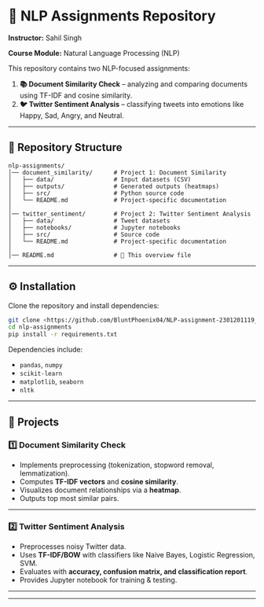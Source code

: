 # 📂 NLP Assignments Repository

**Instructor:** Sahil Singh

**Course Module:** Natural Language Processing (NLP)

This repository contains two NLP-focused assignments:

1. **📚 Document Similarity Check** – analyzing and comparing documents using TF-IDF and cosine similarity.
2. **🐦 Twitter Sentiment Analysis** – classifying tweets into emotions like Happy, Sad, Angry, and Neutral.

---

## 📁 Repository Structure

```
nlp-assignments/
│── document_similarity/      # Project 1: Document Similarity
│   ├── data/                 # Input datasets (CSV)
│   ├── outputs/              # Generated outputs (heatmaps)
│   ├── src/                  # Python source code
│   └── README.md             # Project-specific documentation
│
│── twitter_sentiment/        # Project 2: Twitter Sentiment Analysis
│   ├── data/                 # Tweet datasets
│   ├── notebooks/            # Jupyter notebooks
│   ├── src/                  # Source code
│   └── README.md             # Project-specific documentation
│
│── README.md                 # 🔹 This overview file
```

---

## ⚙️ Installation

Clone the repository and install dependencies:

```bash
git clone <https://github.com/BluntPhoenix04/NLP-assignment-2301201119_Siddhant.git>
cd nlp-assignments
pip install -r requirements.txt
```

Dependencies include:

* `pandas`, `numpy`
* `scikit-learn`
* `matplotlib`, `seaborn`
* `nltk`

---

## 🚀 Projects

### 1️⃣ Document Similarity Check

* Implements preprocessing (tokenization, stopword removal, lemmatization).
* Computes **TF-IDF vectors** and **cosine similarity**.
* Visualizes document relationships via a **heatmap**.
* Outputs top most similar pairs.

---

### 2️⃣ Twitter Sentiment Analysis

* Preprocesses noisy Twitter data.
* Uses **TF-IDF/BOW** with classifiers like Naive Bayes, Logistic Regression, SVM.
* Evaluates with **accuracy, confusion matrix, and classification report**.
* Provides Jupyter notebook for training & testing.


---

---
